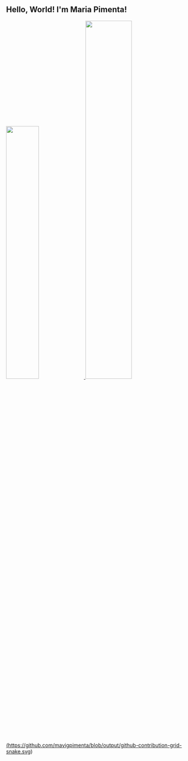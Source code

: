 ## Hello, World! I'm Maria Pimenta!

<div>
    <a href="https://github.com/mavigpimenta/">
    <img height="42%" src="https://github-readme-stats.vercel.app/api?username=mavigpimenta&show_icons=true&theme=radical"&include_all_commits=true&count_private=true>
    <img height="50%" src="https://github-readme-stats.vercel.app/api/top-langs/?username=mavigpimenta&layout=compact&langs_count=168theme=radical">
</div>

(https://github.com/mavigpimenta/blob/output/github-contribution-grid-snake.svg)
